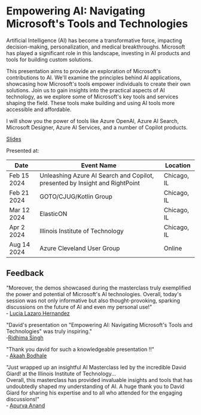 # Empowering AI: Navigating Microsoft's Tools and Technologies

Artificial Intelligence (AI) has become a transformative force, impacting decision-making, personalization, and medical breakthroughs. Microsoft has played a significant role in this landscape, investing in AI products and tools for building custom solutions.

This presentation aims to provide an exploration of Microsoft's contributions to AI. We'll examine the principles behind AI applications, showcasing how Microsoft's tools empower individuals to create their own solutions. Join us to gain insights into the practical aspects of AI technology, as we explore some of Microsoft's key tools and services shaping the field. These tools make building and using AI tools more accessible and affordable.

I will show you the power of tools like Azure OpenAI, Azure AI Search, Microsoft Designer, Azure AI Services, and a number of Copilot products.

[Slides](https://1drv.ms/p/s!AsEkrMBA7Ehw1a9ywsAQQ9sVMnWFew?e=vecggl)

Presented at:

| Date      | Event Name                                                    | Location    |
| --------- | ------------------------------------------------------------- | ----------- |
| Feb 15 2024 | Unleashing Azure AI Search and Copilot, presented by Insight and RightPoint | Chicago, IL |
| Feb 21 2024 | GOTO/CJUG/Kotlin Group                                        | Chicago, IL |
| Mar 12 2024 | ElasticON                                                     | Chicago, IL |
| Apr 2 2024  | Illinois Institute of Technology                              | Chicago, IL |
| Aug 14 2024 | Azure Cleveland User Group | Online |

## Feedback

"Moreover, the demos showcased during the masterclass truly exemplified the power and potential of Microsoft's AI technologies. Overall, today's session was not only informative but also thought-provoking, sparking discussions on the future of AI and even my personal use!"\
&dash; [Lucia Lazaro Hernandez](https://www.linkedin.com/feed/update/urn:li:activity:7181058641494515712/)

"David's presentation on "Empowering AI: Navigating Microsoft's Tools and Technologies" was truly inspiring."\
&dash;[Ridhima Singh](https://www.linkedin.com/feed/update/urn:li:activity:7181143669188571136/)

"Thank you david for such a knowledgeable presentation !!"\
&dash; [Akaah Bodhale](https://www.linkedin.com/feed/update/urn:li:ugcPost:7181153283191836674?commentUrn=urn%3Ali%3Acomment%3A%28ugcPost%3A7181153283191836674%2C7181261659003375616%29&dashCommentUrn=urn%3Ali%3Afsd_comment%3A%287181261659003375616%2Curn%3Ali%3AugcPost%3A7181153283191836674%29)

"Just wrapped up an insightful AI Masterclass led by the incredible David Giard! at the Illinois Institute of Technology...\
Overall, this masterclass has provided invaluable insights and tools that has undoubtedly shaped my understanding of AI. A huge thank you to David Giard for sharing his expertise and to all who attended for the engaging discussions!"\
&dash; [Apurva Anand](https://www.linkedin.com/feed/update/urn:li:activity:7182051847862370305/)
